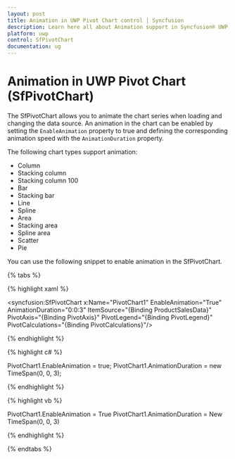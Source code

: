 ```yaml
---
layout: post
title: Animation in UWP Pivot Chart control | Syncfusion
description: Learn here all about Animation support in Syncfusion® UWP Pivot Chart (SfPivotChart) control and more.
platform: uwp
control: SfPivotChart
documentation: ug
---
```


# Animation in UWP Pivot Chart (SfPivotChart)

The SfPivotChart allows you to animate the chart series when loading and changing the data source. An animation in the chart can be enabled by setting the `EnableAnimation` property to true and defining the corresponding animation speed with the `AnimationDuration` property.

The following chart types support animation:

* Column
* Stacking column
* Stacking column 100
* Bar
* Stacking bar
* Line
* Spline
* Area
* Stacking area
* Spline area
* Scatter
* Pie

You can use the following snippet to enable animation in the SfPivotChart.

{% tabs %}

{% highlight xaml %}

<syncfusion:SfPivotChart x:Name="PivotChart1" EnableAnimation="True" AnimationDuration="0:0:3"
                         ItemSource="{Binding ProductSalesData}" PivotAxis="{Binding PivotAxis}" PivotLegend="{Binding PivotLegend}" PivotCalculations="{Binding PivotCalculations}"/>

{% endhighlight %}

{% highlight c# %}

PivotChart1.EnableAnimation = true;
PivotChart1.AnimationDuration = new TimeSpan(0, 0, 3);

{% endhighlight %}

{% highlight vb %}

PivotChart1.EnableAnimation = True
PivotChart1.AnimationDuration = New TimeSpan(0, 0, 3)

{% endhighlight %}

{% endtabs %}
